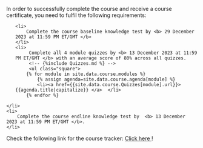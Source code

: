 In order to successfully complete the course and receive a course certificate, you need to fulfil the following requirements:
<ul class="square List">

    <li>
        Complete the course baseline knowledge test by <b> 29 December 2023 at 11:59 PM ET/GMT </b>
    </li>
    <li>
         Complete all 4 module quizzes by <b> 13 December 2023 at 11:59 PM ET/GMT </b> with an average score of 80% across all quizzes.
         <!-- {%include Quizzes.md %} -->
         <ul class="square">
        {% for module in site.data.course.modules %}
            {% assign agenda=site.data.course.agenda[module] %}
            <li><a href={{site.data.course.Quizzes[module].url}}>{{agenda.title|capitalize}} </a>  </li>
        {% endfor %}
</ul>

    </li>
    <li>
        Complete the course endline knowledge test by  <b> 13 December 2023 at 11:59 PM ET/GMT </b>.
    </li>
</ul>


Check the following link for the course tracker:
<a href="">Click here </a>!

